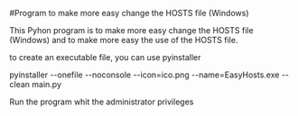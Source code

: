 #Program to make more easy change the HOSTS file (Windows)

This Pyhon program is to make more easy change the HOSTS file (Windows) and to make more easy the use of the HOSTS file.

to create an executable file, you can use pyinstaller

pyinstaller --onefile --noconsole --icon=ico.png  --name=EasyHosts.exe --clean  main.py

Run the program whit the administrator privileges

